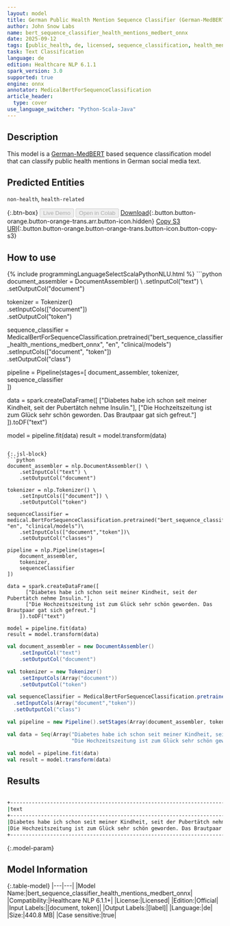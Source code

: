 ```yaml
---
layout: model
title: German Public Health Mention Sequence Classifier (German-MedBERT) ONNX
author: John Snow Labs
name: bert_sequence_classifier_health_mentions_medbert_onnx
date: 2025-09-12
tags: [public_health, de, licensed, sequence_classification, health_mention, onnx]
task: Text Classification
language: de
edition: Healthcare NLP 6.1.1
spark_version: 3.0
supported: true
engine: onnx
annotator: MedicalBertForSequenceClassification
article_header:
  type: cover
use_language_switcher: "Python-Scala-Java"
---
```


## Description

This model is a [German-MedBERT](https://opus4.kobv.de/opus4-rhein-waal/frontdoor/index/index/searchtype/collection/id/16225/start/0/rows/10/doctypefq/masterthesis/docId/740) based sequence classification model that can classify public health mentions in German social media text.

## Predicted Entities

`non-health`, `health-related`

{:.btn-box}
<button class="button button-orange" disabled>Live Demo</button>
<button class="button button-orange" disabled>Open in Colab</button>
[Download](https://s3.amazonaws.com/auxdata.johnsnowlabs.com/clinical/models/bert_sequence_classifier_health_mentions_medbert_onnx_de_6.1.1_3.0_1757683983274.zip){:.button.button-orange.button-orange-trans.arr.button-icon.hidden}
[Copy S3 URI](s3://auxdata.johnsnowlabs.com/clinical/models/bert_sequence_classifier_health_mentions_medbert_onnx_de_6.1.1_3.0_1757683983274.zip){:.button.button-orange.button-orange-trans.button-icon.button-copy-s3}

## How to use



<div class="tabs-box" markdown="1">
{% include programmingLanguageSelectScalaPythonNLU.html %}
```python
document_assembler = DocumentAssembler() \
    .setInputCol("text") \
    .setOutputCol("document")

tokenizer = Tokenizer() \
    .setInputCols(["document"]) \
    .setOutputCol("token")

sequence_classifier = MedicalBertForSequenceClassification.pretrained("bert_sequence_classifier_health_mentions_medbert_onnx", "en", "clinical/models")\
  .setInputCols(["document", "token"])\
  .setOutputCol("class")

pipeline = Pipeline(stages=[
    document_assembler, 
    tokenizer,
    sequence_classifier    
])

data = spark.createDataFrame([
      ["Diabetes habe ich schon seit meiner Kindheit, seit der Pubertätch nehme Insulin."],
      ["Die Hochzeitszeitung ist zum Glück sehr schön geworden. Das Brautpaar gat sich gefreut."]
    ]).toDF("text")

model = pipeline.fit(data)
result = model.transform(data)
```

{:.jsl-block}
```python
document_assembler = nlp.DocumentAssembler() \
    .setInputCol("text") \
    .setOutputCol("document")

tokenizer = nlp.Tokenizer() \
    .setInputCols(["document"]) \
    .setOutputCol("token")

sequenceClassifier = medical.BertForSequenceClassification.pretrained("bert_sequence_classifier_health_mentions_medbert_onnx", "en", "clinical/models")\
    .setInputCols(["document","token"])\
    .setOutputCol("classes")

pipeline = nlp.Pipeline(stages=[
    document_assembler,
    tokenizer,
    sequenceClassifier
])

data = spark.createDataFrame([
      ["Diabetes habe ich schon seit meiner Kindheit, seit der Pubertätch nehme Insulin."],
      ["Die Hochzeitszeitung ist zum Glück sehr schön geworden. Das Brautpaar gat sich gefreut."]
    ]).toDF("text")

model = pipeline.fit(data)
result = model.transform(data)

```
```scala
val document_assembler = new DocumentAssembler() 
    .setInputCol("text") 
    .setOutputCol("document")

val tokenizer = new Tokenizer() 
    .setInputCols(Array("document")) 
    .setOutputCol("token")

val sequenceClassifier = MedicalBertForSequenceClassification.pretrained("bert_sequence_classifier_health_mentions_medbert_onnx", "en", "clinical/models")
  .setInputCols(Array("document","token"))
  .setOutputCol("class")

val pipeline = new Pipeline().setStages(Array(document_assembler, tokenizer, sequenceClassifier))

val data = Seq(Array("Diabetes habe ich schon seit meiner Kindheit, seit der Pubertätch nehme Insulin.",
                     "Die Hochzeitszeitung ist zum Glück sehr schön geworden. Das Brautpaar gat sich gefreut.")).toDF("text")

val model = pipeline.fit(data)
val result = model.transform(data)
```
</div>

## Results

```bash

+---------------------------------------------------------------------------------------+----------------+
|text                                                                                   |result          |
+---------------------------------------------------------------------------------------+----------------+
|Diabetes habe ich schon seit meiner Kindheit, seit der Pubertätch nehme Insulin.       |[health-related]|
|Die Hochzeitszeitung ist zum Glück sehr schön geworden. Das Brautpaar gat sich gefreut.|[non-health]    |
+---------------------------------------------------------------------------------------+----------------+
```

{:.model-param}
## Model Information

{:.table-model}
|---|---|
|Model Name:|bert_sequence_classifier_health_mentions_medbert_onnx|
|Compatibility:|Healthcare NLP 6.1.1+|
|License:|Licensed|
|Edition:|Official|
|Input Labels:|[document, token]|
|Output Labels:|[label]|
|Language:|de|
|Size:|440.8 MB|
|Case sensitive:|true|